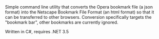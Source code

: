 Simple command line utility that converts the Opera bookmark file (a json format) into the Netscape Bookmark File Format (an html format) so that it can be transferred to other browsers. Conversion specifically targets the "bookmark bar", other bookmarks are currently ignored.

Written in C#, requires .NET 3.5